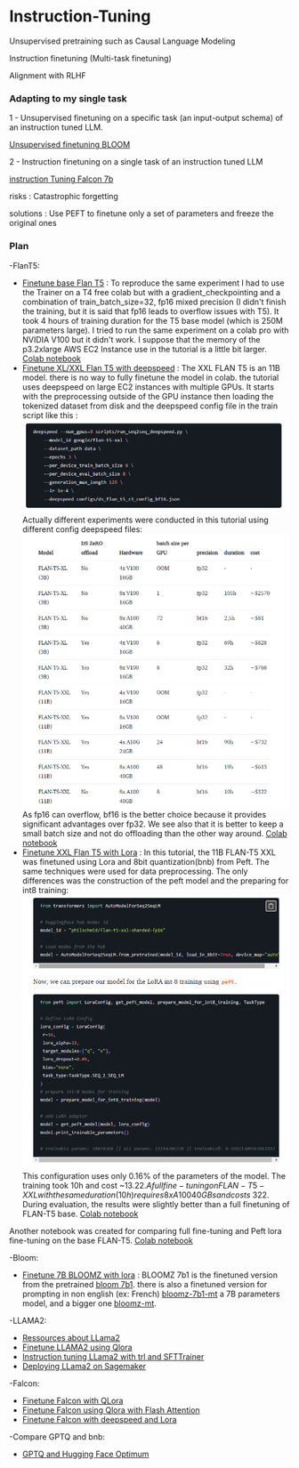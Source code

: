 # Instruction-Tuning

Unsupervised pretraining such as Causal Language Modeling

Instruction finetuning (Multi-task finetuning)

Alignment with RLHF

### Adapting to my single task

1 - Unsupervised finetuning on a specific task (an input-output schema) of an instruction tuned LLM.

[Unsupervised finetuning BLOOM](https://colab.research.google.com/drive/1ARmlaZZaKyAg6HTi57psFLPeh0hDRcPX?usp=sharing)

2 - Instruction finetuning on a single task of an instruction tuned LLM

[instruction Tuning Falcon 7b](https://colab.research.google.com/drive/1BiQiw31DT7-cDp1-0ySXvvhzqomTdI-o?usp=sharing#scrollTo=OCFTvGW6aspE)

risks : Catastrophic forgetting

solutions : Use PEFT to finetune only a set of parameters and freeze the original ones

### Plan

-FlanT5:
- [Finetune base Flan T5](https://www.philschmid.de/fine-tune-flan-t5) : To reproduce the same experiment I had to use the Trainer on a T4 free colab but with a gradient_checkpointing and a combination of train_batch_size=32, fp16 mixed precision (I didn't finish the training, but it is said that fp16 leads to overflow issues with T5). It took 4 hours of training duration for the T5 base model (which is 250M parameters large). I tried to run the same experiment on a colab pro with NVIDIA V100 but it didn't work. I suppose that the memory of the p3.2xlarge AWS EC2 Instance use in the tutorial is a little bit larger. [Colab notebook](https://colab.research.google.com/drive/1_RZgtC-_cZUCrInpsLQwmZrIY-ijvNFR?usp=sharing)
- [Finetune XL/XXL Flan T5 with deepspeed](https://www.philschmid.de/fine-tune-flan-t5-deepspeed) : The XXL FLAN T5 is an 11B model. there is no way to fully finetune the model in colab. the tutorial uses deepspeed on large EC2 instances with multiple GPUs.
It starts with the preprocessing outside of the GPU instance then loading the tokenized dataset from disk and the deepspeed config file in the train script like this :
![Screenshot](sdfrere.PNG)
Actually different experiments were conducted in this tutorial using different config deepspeed files:
![Screenshot](sdlkheio.PNG)
As fp16 can overflow, bf16 is the better choice because it provides significant advantages over fp32. We see also that it is better to keep a small batch size and not do offloading than the other way around. [Colab notebook](https://colab.research.google.com/drive/1Kl2ojG83-cWTip9-_hj_2mH7rTTBj5Pj?usp=sharing)
- [Finetune XXL Flan T5 with Lora](https://www.philschmid.de/fine-tune-flan-t5-peft) : In this tutorial, the 11B FLAN-T5 XXL was finetuned using Lora and 8bit quantization(bnb) from Peft.
The same techniques were used for data preprocessing.
The only differences was the construction of the peft model and the preparing for int8 training:
![Screenshot](Peft_training.PNG)
This configuration uses only 0.16% of the parameters of the model. The training took 10h and cost ~13.22$. A full fine-tuning on FLAN-T5-XXL with the same duration (10h) requires 8x A100 40GBs and costs ~322$.
During evaluation, the results were slightly better than a full finetuning of FLAN-T5 base. [Colab notebook](https://colab.research.google.com/drive/1S5L1HvYv61oVKH9aZZ26nJXNt4akivN7?usp=sharing)

Another notebook was created for comparing full fine-tuning and Peft lora fine-tuning on the base FLAN-T5. [Colab notebook](https://colab.research.google.com/drive/18EzRa2oSfjOQBYz1SnCnmjLMn-X4S01h?usp=sharing)

-Bloom:
- [Finetune 7B BLOOMZ with lora](https://www.philschmid.de/bloom-sagemaker-peft) : BLOOMZ 7b1 is the finetuned version from the pretrained [bloom 7b1](https://huggingface.co/bigscience/bloom-7b1). there is also a finetuned version for prompting in non english (ex: French) [bloomz-7b1-mt](https://huggingface.co/bigscience/bloomz-7b1-mt) a 7B parameters model, and a bigger one [bloomz-mt](https://huggingface.co/bigscience/bloomz-mt).

-LLAMA2:
- [Ressources about LLama2](https://www.philschmid.de/llama-2)
- [Finetune LLAMA2 using Qlora](https://www.philschmid.de/sagemaker-llama2-qlora)
- [Instruction tuning LLama2 with trl and SFTTrainer](https://www.philschmid.de/instruction-tune-llama-2)
- [Deploying LLama2 on Sagemaker](https://www.philschmid.de/sagemaker-llama-llm)

-Falcon:
- [Finetune Falcon with QLora](https://www.philschmid.de/sagemaker-falcon-qlora)
- [Finetune Falcon using Qlora with Flash Attention](https://www.philschmid.de/sagemaker-falcon-180b-qlora)
- [Finetune Falcon with deepspeed and Lora](https://www.philschmid.de/deepspeed-lora-flash-attention)


-Compare GPTQ and bnb:
- [GPTQ and Hugging Face Optimum](https://www.philschmid.de/gptq-llama)
